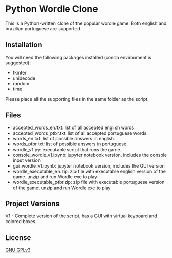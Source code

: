 # Python Wordle Clone

This is a Python-written clone of the popular wordle game. Both english and brazilian portuguese are supported.

## Installation

You will need the following packages installed (conda environment is suggested):

- tkinter
- unidecode 
- random 
- time

Please place all the supporting files in the same folder as the script.

## Files
- accepted_words_en.txt: list of all accepted english words.
- accepted_words_ptbr.txt: list of all accepted portuguese words.
- words_en.txt: list of possible answers in english.
- words_ptbr.txt: list of possible answers in portuguese.
- wordle_v1.py: executable script that runs the game. 
- console_wordle_v1.ipynb: jupyter notebook version, includes the console input version
- gui_wordle_v1.ipynb: jupyter notebook version, includes the GUI version
- wordle_executable_en.zip: zip file with executable english version of the game. unzip and run Wordle.exe to play
- wordle_executable_ptbr.zip: zip file with executable portuguese version of the game. unzip and run Wordle.exe to play

## Project Versions
V1 - Complete version of the script, has a GUI with virtual keyboard and colored boxes.

## License
[GNU GPLv3](https://choosealicense.com/licenses/gpl-3.0/#)
